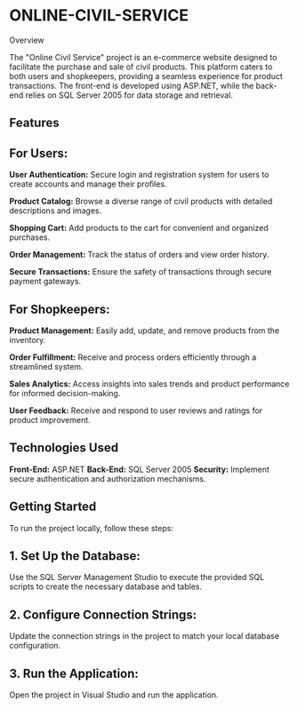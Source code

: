 # ONLINE-CIVIL-SERVICE

Overview

The "Online Civil Service" project is an e-commerce website designed to facilitate the purchase and sale of civil products. This platform caters to both users and shopkeepers, providing a seamless experience for product transactions. The front-end is developed using ASP.NET, while the back-end relies on SQL Server 2005 for data storage and retrieval.

## Features
## For Users:

**User Authentication:** Secure login and registration system for users to create accounts and manage their profiles.

**Product Catalog:** Browse a diverse range of civil products with detailed descriptions and images.

**Shopping Cart:** Add products to the cart for convenient and organized purchases.

**Order Management:** Track the status of orders and view order history.

**Secure Transactions:** Ensure the safety of transactions through secure payment gateways.

## For Shopkeepers:

**Product Management:** Easily add, update, and remove products from the inventory.

**Order Fulfillment:** Receive and process orders efficiently through a streamlined system.

**Sales Analytics:** Access insights into sales trends and product performance for informed decision-making.

**User Feedback:** Receive and respond to user reviews and ratings for product improvement.

## Technologies Used

**Front-End:** ASP.NET
**Back-End:** SQL Server 2005
**Security:** Implement secure authentication and authorization mechanisms.

## Getting Started

To run the project locally, follow these steps:

## 1. Set Up the Database:

Use the SQL Server Management Studio to execute the provided SQL scripts to create the necessary database and tables.

## 2. Configure Connection Strings:

Update the connection strings in the project to match your local database configuration.

## 3. Run the Application:

Open the project in Visual Studio and run the application.
